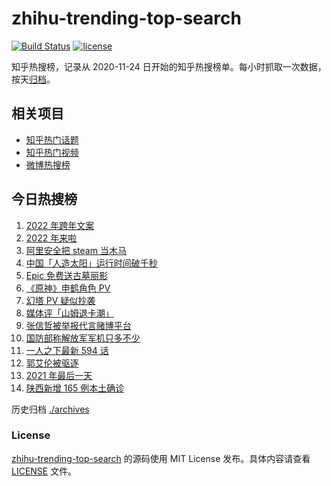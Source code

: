 # zhihu-trending-top-search

[![Build Status](https://github.com/justjavac/zhihu-trending-top-search/workflows/ci/badge.svg?branch=main)](https://github.com/justjavac/zhihu-trending-top-search/actions)
[![license](https://img.shields.io/github/license/justjavac/zhihu-trending-top-search)](https://github.com/justjavac/zhihu-trending-top-search/blob/main/LICENSE)

知乎热搜榜，记录从 2020-11-24 日开始的知乎热搜榜单。每小时抓取一次数据，按天[归档](./archives)。

## 相关项目

- [知乎热门话题](https://github.com/justjavac/zhihu-trending-hot-questions)
- [知乎热门视频](https://github.com/justjavac/zhihu-trending-hot-video)
- [微博热搜榜](https://github.com/justjavac/weibo-trending-hot-search)

## 今日热搜榜

<!-- BEGIN -->
<!-- 最后更新时间 Sat Jan 01 2022 02:10:49 GMT+0800 (China Standard Time) -->

1. [2022 年跨年文案](https://www.zhihu.com/search?q=跨年文案)
1. [2022 年来啦](https://www.zhihu.com/search?q=2022)
1. [阿里安全把 steam 当木马](https://www.zhihu.com/search?q=steam)
1. [中国「人造太阳」运行时间破千秒](https://www.zhihu.com/search?q=中国人造太阳)
1. [Epic 免费送古墓丽影](https://www.zhihu.com/search?q=epic)
1. [《原神》申鹤角色 PV](https://www.zhihu.com/search?q=原神)
1. [幻塔 PV 疑似抄袭](https://www.zhihu.com/search?q=幻塔)
1. [媒体评「山姆退卡潮」](https://www.zhihu.com/search?q=山姆退卡潮)
1. [张信哲被举报代言赌博平台](https://www.zhihu.com/search?q=张信哲被举报)
1. [国防部称解放军军机只多不少](https://www.zhihu.com/search?q=解放军军机)
1. [一人之下最新 594 话](https://www.zhihu.com/search?q=一人之下)
1. [郭艾伦被驱逐](https://www.zhihu.com/search?q=郭艾伦被驱逐)
1. [2021 年最后一天](https://www.zhihu.com/search?q=2021最后一天)
1. [陕西新增 165 例本土确诊](https://www.zhihu.com/search?q=陕西疫情)

<!-- END -->

历史归档 [./archives](./archives)

### License

[zhihu-trending-top-search](https://github.com/justjavac/zhihu-trending-top-search)
的源码使用 MIT License 发布。具体内容请查看 [LICENSE](./LICENSE) 文件。
